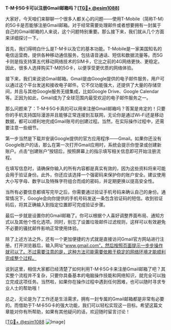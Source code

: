 **T-M卡5G卡可以注册Gmail邮箱吗？[[TG💪+ @esim1088](https://t.me/s/esim1088)]**

大家好，今天咱们来聊聊一个很多人都关心的问题——使用T-Mobile（简称T-M）的5G卡是否能够注册Gmail邮箱。对于经常需要处理邮件或者想要拥有一封属于自己的Gmail邮箱的人来说，这个问题特别重要。那么接下来，我们就从几个方面来详细探讨一下。

首先，我们得明白什么是T-M卡以及它的基本功能。T-Mobile是一家美国知名的电信运营商，提供各种移动通信服务，包括语音通话、短信和数据流量等。而5G卡则是指支持第五代移动网络技术的SIM卡，它比之前的4G网络更快、更稳定。因此，很多人选择购买T-M的5G卡，以便享受更优质的网络体验。

接下来，我们来说说Gmail邮箱。Gmail是由Google提供的电子邮件服务，用户可以通过这个平台发送和接收电子邮件。它不仅功能强大，还提供了大量的存储空间，并且与其他Google服务无缝集成，比如Google Drive、Google Calendar等。正因为如此，Gmail成为了全球范围内最受欢迎的电子邮件服务之一。

那么问题来了：T-M卡5G卡真的可以用来注册Gmail邮箱吗？答案是肯定的！只要你的手机支持国际漫游并且能够正常连接到互联网，无论你是通过Wi-Fi还是移动数据，都可以顺利地完成Gmail账号的创建过程。当然，在实际操作过程中，还需要注意一些细节。

第一步当然是下载并安装Google提供的官方应用程序——Gmail。如果你还没有Google账户的话，那么在第一次打开Gmail应用时，系统会提示你登录或创建新账户。点击“创建账户”按钮后，按照屏幕上的指示填写相关信息即可开始注册流程。

在填写信息时，请确保你输入的所有内容都是真实有效的，因为这些资料将来可能会用于验证身份。此外，你还应该选择一个强密码来保护你的账户安全。建议使用大小写字母、数字以及特殊字符组合而成的密码，并定期更换以提高安全性。

当所有必要信息都填写完毕之后，你需要通过验证手机号码来确认自己的身份。通常情况下，Google会向你提供的手机号码发送一条包含验证码的短信。收到验证码后，将其正确输入到指定位置即可完成验证步骤。

最后一步就是设置你的Gmail邮箱了。你可以根据个人喜好调整界面布局、通知方式以及其他个性化选项。同时，别忘了设置垃圾邮件过滤规则，这样可以有效避免不必要的骚扰邮件影响正常使用体验。

除了上述方法之外，还有一个更加便捷的方式就是直接访问Gmail官方网站进行注册。打开浏览器后，输入网址“www.gmail.com”，然后按照页面提示一步步操作就可以了。不过需要注意的是，这种方法可能需要依赖于稳定的网络环境才能顺利完成整个过程。

说到这里，相信大家都已经清楚了如何利用T-M卡5G卡来注册Gmail邮箱了吧？其实整个流程并不复杂，只要你具备基本的电脑操作技能和网络知识，就完全可以独立完成这项任务。当然啦，如果你在操作过程中遇到任何困难，也可以随时寻求专业人士的帮助哦！

总之，无论是为了工作还是生活需求，拥有一封专属的Gmail邮箱都是非常有必要的。而借助于T-M卡5G卡的强大功能，我们可以轻松实现这一目标。希望这篇文章能对你有所帮助，如果有其他疑问的话，欢迎随时留言讨论！

[[TG💪+ @esim1088](https://t.me/s/esim1088) ![Image](https://i.postimg.cc/4NQfJmqS/Snipaste-2025-05-13-00-14-12.png)]